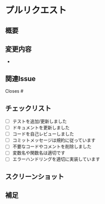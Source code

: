 # プルリクエスト

## 概要
<!-- このPRで実装する変更の概要を簡潔に説明してください -->

## 変更内容
<!-- 具体的な変更内容を箇条書きで記載してください -->
- 

## 関連Issue
<!-- 関連するIssue番号を記載してください -->
Closes #

## チェックリスト
- [ ] テストを追加/更新しました
- [ ] ドキュメントを更新しました
- [ ] コードを自己レビューしました
- [ ] コミットメッセージは規約に従っています
- [ ] 不要なコードやコメントを削除しました
- [ ] 変数名や関数名は適切です
- [ ] エラーハンドリングを適切に実装しています

## スクリーンショット
<!-- UIの変更がある場合は、変更前後のスクリーンショットを添付してください -->

## 補足
<!-- レビュアーへの補足情報があれば記載してください --> 